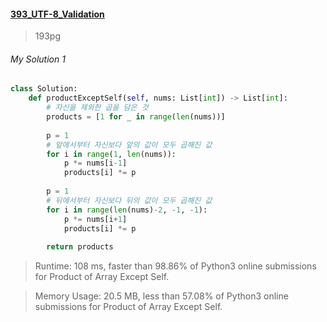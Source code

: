#### [393_UTF-8_Validation](https://leetcode.com/problems/product-of-array-except-self/)
> 193pg


###### My Solution 1

```python
class Solution:
    def productExceptSelf(self, nums: List[int]) -> List[int]:
        # 자신을 제외한 곱을 담은 것
        products = [1 for _ in range(len(nums))]
        
        p = 1
        # 앞에서부터 자신보다 앞의 값이 모두 곱해진 값
        for i in range(1, len(nums)):
            p *= nums[i-1]
            products[i] *= p
            
        p = 1
        # 뒤에서부터 자신보다 뒤의 값이 모두 곱해진 값
        for i in range(len(nums)-2, -1, -1):
            p *= nums[i+1]
            products[i] *= p
            
        return products
```

> Runtime: 108 ms, faster than 98.86% of Python3 online submissions for Product of Array Except Self.

> Memory Usage: 20.5 MB, less than 57.08% of Python3 online submissions for Product of Array Except Self.